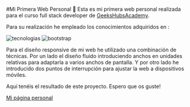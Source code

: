 #Mi Primera Web Personal :rocket:
Esta es mi primera web personal realizada para el curso full stack developer de [GeeksHubsAcademy](https://geekshubsacademy.com/).

Para  su realización he empleado los conocimientos adquiridos en :

![tecnologias](//img/htmlycss.png) ![bootstrap](//img/bootstrap.png)

Para el diseño responsive de mi web he utilizado una combinación de técnicas. Por un lado el diseño fluido introduciendo anchos en unidades relativas para adaptarla a varios anchos de pantalla. Y por otro lado he introducido dos puntos de interrupción para ajustar la web a dispositivos móviles.


Aquí tenéis el resultado de este proyecto. Espero que os guste!


[Mi página personal](https://joanbatiste.github.io/PaginaPersonal/)